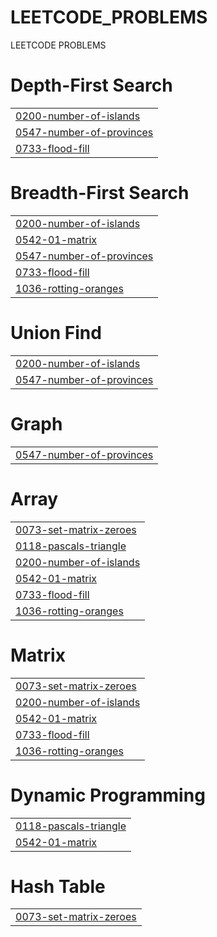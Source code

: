 # LEETCODE_PROBLEMS
LEETCODE PROBLEMS


# Depth-First Search
|  |
| ------- |
| [0200-number-of-islands](https://github.com/Uttam8448/LEETCODE_PROBLEMS/tree/master/0200-number-of-islands) |
| [0547-number-of-provinces](https://github.com/Uttam8448/LEETCODE_PROBLEMS/tree/master/0547-number-of-provinces) |
| [0733-flood-fill](https://github.com/Uttam8448/LEETCODE_PROBLEMS/tree/master/0733-flood-fill) |
# Breadth-First Search
|  |
| ------- |
| [0200-number-of-islands](https://github.com/Uttam8448/LEETCODE_PROBLEMS/tree/master/0200-number-of-islands) |
| [0542-01-matrix](https://github.com/Uttam8448/LEETCODE_PROBLEMS/tree/master/0542-01-matrix) |
| [0547-number-of-provinces](https://github.com/Uttam8448/LEETCODE_PROBLEMS/tree/master/0547-number-of-provinces) |
| [0733-flood-fill](https://github.com/Uttam8448/LEETCODE_PROBLEMS/tree/master/0733-flood-fill) |
| [1036-rotting-oranges](https://github.com/Uttam8448/LEETCODE_PROBLEMS/tree/master/1036-rotting-oranges) |
# Union Find
|  |
| ------- |
| [0200-number-of-islands](https://github.com/Uttam8448/LEETCODE_PROBLEMS/tree/master/0200-number-of-islands) |
| [0547-number-of-provinces](https://github.com/Uttam8448/LEETCODE_PROBLEMS/tree/master/0547-number-of-provinces) |
# Graph
|  |
| ------- |
| [0547-number-of-provinces](https://github.com/Uttam8448/LEETCODE_PROBLEMS/tree/master/0547-number-of-provinces) |
# Array
|  |
| ------- |
| [0073-set-matrix-zeroes](https://github.com/Uttam8448/LEETCODE_PROBLEMS/tree/master/0073-set-matrix-zeroes) |
| [0118-pascals-triangle](https://github.com/Uttam8448/LEETCODE_PROBLEMS/tree/master/0118-pascals-triangle) |
| [0200-number-of-islands](https://github.com/Uttam8448/LEETCODE_PROBLEMS/tree/master/0200-number-of-islands) |
| [0542-01-matrix](https://github.com/Uttam8448/LEETCODE_PROBLEMS/tree/master/0542-01-matrix) |
| [0733-flood-fill](https://github.com/Uttam8448/LEETCODE_PROBLEMS/tree/master/0733-flood-fill) |
| [1036-rotting-oranges](https://github.com/Uttam8448/LEETCODE_PROBLEMS/tree/master/1036-rotting-oranges) |
# Matrix
|  |
| ------- |
| [0073-set-matrix-zeroes](https://github.com/Uttam8448/LEETCODE_PROBLEMS/tree/master/0073-set-matrix-zeroes) |
| [0200-number-of-islands](https://github.com/Uttam8448/LEETCODE_PROBLEMS/tree/master/0200-number-of-islands) |
| [0542-01-matrix](https://github.com/Uttam8448/LEETCODE_PROBLEMS/tree/master/0542-01-matrix) |
| [0733-flood-fill](https://github.com/Uttam8448/LEETCODE_PROBLEMS/tree/master/0733-flood-fill) |
| [1036-rotting-oranges](https://github.com/Uttam8448/LEETCODE_PROBLEMS/tree/master/1036-rotting-oranges) |
# Dynamic Programming
|  |
| ------- |
| [0118-pascals-triangle](https://github.com/Uttam8448/LEETCODE_PROBLEMS/tree/master/0118-pascals-triangle) |
| [0542-01-matrix](https://github.com/Uttam8448/LEETCODE_PROBLEMS/tree/master/0542-01-matrix) |
# Hash Table
|  |
| ------- |
| [0073-set-matrix-zeroes](https://github.com/Uttam8448/LEETCODE_PROBLEMS/tree/master/0073-set-matrix-zeroes) |